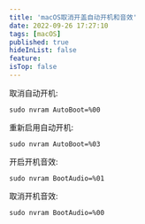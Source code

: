 ```yaml
---
title: 'macOS取消开盖自动开机和音效'
date: 2022-09-26 17:27:10
tags: [macOS]
published: true
hideInList: false
feature: 
isTop: false
---
```


取消自动开机:

`sudo nvram AutoBoot=%00`

重新启用自动开机:

`sudo nvram AutoBoot=%03`

开启开机音效:

`sudo nvram BootAudio=%01`

取消开机音效:

`sudo nvram BootAudio=%00`
